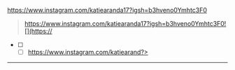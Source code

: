 https://www.instagram.com/katiearanda17?igsh=b3hveno0Ymhtc3F0
> https://www.instagram.com/katiearanda17?igsh=b3hveno0Ymhtc3F0![](https://
- [ ] - [ ] https://www.instagram.com/katiearand?>
----

